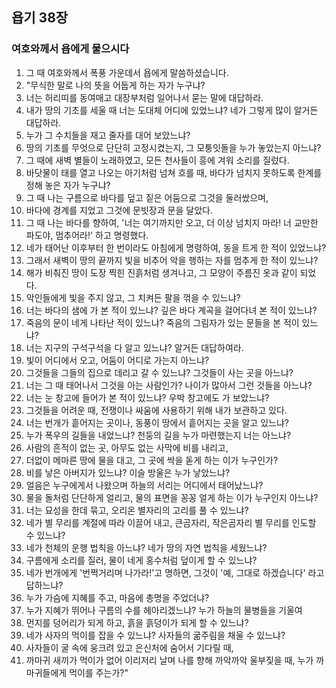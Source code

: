 ## 욥기 38장

### 여호와께서 욥에게 물으시다
1. 그 때 여호와께서 폭풍 가운데서 욥에게 말씀하셨습니다.
2. "무식한 말로 나의 뜻을 어둡게 하는 자가 누구냐?
3. 너는 허리띠를 동여매고 대장부처럼 일어나서 묻는 말에 대답하라.
4. 내가 땅의 기초를 세울 때 너는 도대체 어디에 있었느냐? 네가 그렇게 많이 알거든 대답하라.
5. 누가 그 수치들을 재고 줄자를 대어 보았느냐?
6. 땅의 기초를 무엇으로 단단히 고정시켰는지, 그 모퉁잇돌을 누가 놓았는지 아느냐?
7. 그 때에 새벽 별들이 노래하였고, 모든 천사들이 흥에 겨워 소리를 질렀다.
8. 바닷물이 태를 열고 나오는 아기처럼 넘쳐 흐를 때, 바다가 넘치지 못하도록 한계를 정해 놓은 자가 누구냐?
9. 그 때 나는 구름으로 바다를 덮고 짙은 어둠으로 그것을 둘러쌌으며,
10. 바다에 경계를 지었고 그것에 문빗장과 문을 달았다.
11. 그 때 나는 바다를 향하여, '너는 여기까지만 오고, 더 이상 넘치지 마라! 너 교만한 파도야, 멈추어라!' 하고 명령했다.
12. 네가 태어난 이후부터 한 번이라도 아침에게 명령하여, 동을 트게 한 적이 있었느냐?
13. 그래서 새벽이 땅의 끝까지 빛을 비추어 악을 행하는 자를 멈추게 한 적이 있느냐?
14. 해가 비춰진 땅이 도장 찍힌 진흙처럼 생겨나고, 그 모양이 주름진 옷과 같이 되었다.
15. 악인들에게 빛을 주지 않고, 그 치켜든 팔을 꺾을 수 있느냐?
16. 너는 바다의 샘에 가 본 적이 있느냐? 깊은 바다 계곡을 걸어다녀 본 적이 있느냐?
17. 죽음의 문이 네게 나타난 적이 있느냐? 죽음의 그림자가 있는 문들을 본 적이 있느냐?
18. 너는 지구의 구석구석을 다 알고 있느냐? 알거든 대답하여라.
19. 빛이 어디에서 오고, 어둠이 어디로 가는지 아느냐?
20. 그것들을 그들의 집으로 데리고 갈 수 있느냐? 그것들이 사는 곳을 아느냐?
21. 너는 그 때 태어나서 그것을 아는 사람인가? 나이가 많아서 그런 것들을 아느냐?
22. 너는 눈 창고에 들어가 본 적이 있느냐? 우박 창고에도 가 보았느냐?
23. 그것들을 어려운 때, 전쟁이나 싸움에 사용하기 위해 내가 보관하고 있다.
24. 너는 번개가 흩어지는 곳이나, 동풍이 땅에서 흩어지는 곳을 알고 있느냐?
25. 누가 폭우의 길들을 내었느냐? 천둥의 길을 누가 마련했는지 너는 아느냐?
26. 사람의 흔적이 없는 곳, 아무도 없는 사막에 비를 내리고,
27. 더없이 메마른 땅에 물을 대고, 그 곳에 싹을 돋게 하는 이가 누구인가?
28. 비를 낳은 아버지가 있느냐? 이슬 방울은 누가 낳았느냐?
29. 얼음은 누구에게서 나왔으며 하늘의 서리는 어디에서 태어났느냐?
30. 물을 돌처럼 단단하게 얼리고, 물의 표면을 꽁꽁 얼게 하는 이가 누구인지 아느냐?
31. 너는 묘성을 한데 묶고, 오리온 별자리의 고리를 풀 수 있느냐?
32. 네가 별 무리를 계절에 따라 이끌어 내고, 큰곰자리, 작은곰자리 별 무리를 인도할 수 있느냐?
33. 네가 천체의 운행 법칙을 아느냐? 네가 땅의 자연 법칙을 세웠느냐?
34. 구름에게 소리를 질러, 물이 네게 홍수처럼 덮이게 할 수 있느냐?
35. 네가 번개에게 '번쩍거리며 나가라!'고 명하면, 그것이 '예, 그대로 하겠습니다' 라고 답하느냐?
36. 누가 가슴에 지혜를 주고, 마음에 총명을 주었더냐?
37. 누가 지혜가 뛰어나 구름의 수를 헤아리겠느냐? 누가 하늘의 물병들을 기울여
38. 먼지를 덩어리가 되게 하고, 흙을 흙덩이가 되게 할 수 있느냐?
39. 네가 사자의 먹이를 잡을 수 있느냐? 사자들의 굶주림을 채울 수 있느냐?
40. 사자들이 굴 속에 웅크려 있고 은신처에 숨어서 기다릴 때,
41. 까마귀 새끼가 먹이가 없어 이리저리 날며 나를 향해 까악까악 울부짖을 때, 누가 까마귀들에게 먹이를 주는가?"